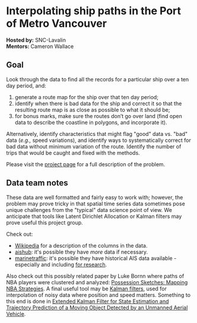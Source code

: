 # Interpolating ship paths in the Port of Metro Vancouver

**Hosted by:** SNC-Lavalin  
**Mentors:** Cameron Wallace

## Goal

Look through the data to find all the records for a particular ship over a ten
day period, and:

1. generate a route map for the ship over that ten day period;
2. identify when there is bad data for the ship and correct it so that the
   resulting route map is as close as possible to what it should be;
3. for bonus marks, make sure the routes don’t go over land (find open data to
   describe the coastline in polygons, and incorporate it).

Alternatively, identify characteristics that might flag "good" data vs. "bad"
data (*e.g.,* speed variations), and identify ways to systematically correct for
bad data without minimum variation of the route. Identify the number of trips
that would be caught and fixed with the methods.

Please visit the
[project page](http://workshop.bcdata.ca/2018/project/project-3/) for a full
description of the problem.

## Data team notes

These data are well formatted and fairly easy to work with; however, the problem
may prove tricky in that spatial time series data sometimes pose unique
challenges from the "typical" data science point of view. We anticipate that
tools like Latent Dirichlet Allocation or Kalman filters may prove useful this
project group.

Check out:

* [Wikipedia](https://www.wikiwand.com/en/Automatic_identification_system#/Detailed_description:_Class_A_units)
  for a description of the columns in the data.
* [aishub](http://www.aishub.net/stations): it's possible they have *more* data
  if necessary.
* [marinetraffic](https://www.marinetraffic.com/en/p/ais-historical-data): it's
  possible they have historical AIS data available - especially and including
  [for research](https://www.marinetraffic.com/en/p/ais-for-research).

Also check out this possibly related paper by Luke Bornn where paths of NBA
  players were clustered and analyzed: [Possession Sketches: Mapping NBA
  Strategies](http://www.sloansportsconference.com/wp-content/uploads/2017/02/1624.pdf). A
  final useful tool may be [Kalman
  filters](https://www.wikiwand.com/en/Fast_Kalman_filter), used for
  interpolation of noisy data where position and speed matters. Something to this end is done in [Extended Kalman Filter for State Estimation and Trajectory Prediction of a Moving Object Detected by an Unmanned Aerial Vehicle](https://ieeexplore.ieee.org/document/4282823/). 
